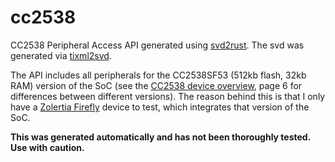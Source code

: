 # cc2538

CC2538 Peripheral Access API generated using [svd2rust](https://github.com/rust-embedded/svd2rust). The svd was generated via [tixml2svd](https://github.com/dhoove/tixml2svd).

The API includes all peripherals for the CC2538SF53 (512kb flash, 32kb RAM) version of the SoC (see the [CC2538 device overview](http://www.ti.com/lit/ds/symlink/cc2538.pdf), page 6 for differences between different versions). The reason behind this is that I only have a [Zolertia Firefly](https://github.com/Zolertia/Resources/wiki/Firefly) device to test, which integrates that version of the SoC.

**This was generated automatically and has not been thoroughly tested. Use with caution.**
